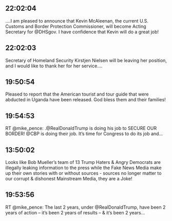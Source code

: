 ## 22:02:04
....I am pleased to announce that Kevin McAleenan, the current U.S. Customs and Border Protection Commissioner, will become Acting Secretary for @DHSgov. I have confidence that Kevin will do a great job!
## 22:02:03
Secretary of Homeland Security Kirstjen Nielsen will be leaving her position, and I would like to thank her for her service....
## 19:50:54
Pleased to report that the American tourist and tour guide that were abducted in Uganda have been released. God bless them and their families!
## 19:54:53
RT @mike_pence: .@RealDonaldTrump is doing his job to SECURE OUR BORDER! @CBP is doing their job. It’s time for Congress to do its job and…
## 13:50:02
Looks like Bob Mueller’s team of 13 Trump Haters &amp; Angry Democrats are illegally leaking information to the press while the Fake News Media make up their own stories with or without sources - sources no longer matter to our corrupt &amp; dishonest Mainstream Media, they are a Joke!
## 19:53:56
RT @mike_pence: The last 2 years, under @RealDonaldTrump, have been 2 years of action – it’s been 2 years of results – &amp; it’s been 2 years…
